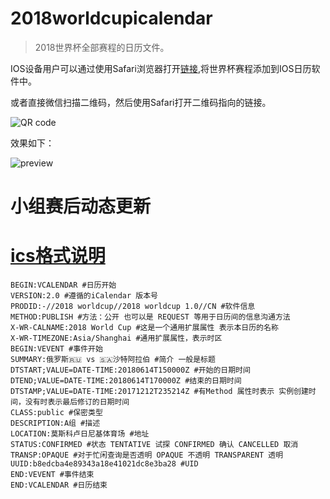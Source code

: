 # 2018worldcupicalendar

> 2018世界杯全部赛程的日历文件。

IOS设备用户可以通过使用Safari浏览器打开[链接](https://raw.githubusercontent.com/ontheway01/2018worldcupicalendar/master/2018worldcup.ics),将世界杯赛程添加到IOS日历软件中。

或者直接微信扫描二维码，然后使用Safari打开二维码指向的链接。

![QR code](https://github.com/ontheway01/2018worldcupicalendar/blob/master/qrcode.png?raw=true)

效果如下：

![preview](https://github.com/ontheway01/2018worldcupicalendar/blob/master/preview.jpg?raw=true)

# 小组赛后动态更新

# [ics格式说明](https://en.wikipedia.org/wiki/ICalendar)

```
BEGIN:VCALENDAR #日历开始
VERSION:2.0 #遵循的iCalendar 版本号
PRODID:-//2018 worldcup//2018 worldcup 1.0//CN #软件信息
METHOD:PUBLISH #方法：公开 也可以是 REQUEST 等用于日历间的信息沟通方法
X-WR-CALNAME:2018 World Cup #这是一个通用扩展属性 表示本日历的名称
X-WR-TIMEZONE:Asia/Shanghai #通用扩展属性，表示时区
BEGIN:VEVENT #事件开始
SUMMARY:俄罗斯🇷🇺 vs 🇸🇦沙特阿拉伯 #简介 一般是标题
DTSTART;VALUE=DATE-TIME:20180614T150000Z #开始的日期时间
DTEND;VALUE=DATE-TIME:20180614T170000Z #结束的日期时间
DTSTAMP;VALUE=DATE-TIME:20171212T235214Z #有Method 属性时表示 实例创建时间，没有时表示最后修订的日期时间
CLASS:public #保密类型
DESCRIPTION:A组 #描述
LOCATION:莫斯科卢日尼基体育场 #地址
STATUS:CONFIRMED #状态 TENTATIVE 试探 CONFIRMED 确认 CANCELLED 取消
TRANSP:OPAQUE #对于忙闲查询是否透明 OPAQUE 不透明 TRANSPARENT 透明
UUID:b8edcba4e89343a18e41021dc8e3ba28 #UID
END:VEVENT #事件结束
END:VCALENDAR #日历结束
```
